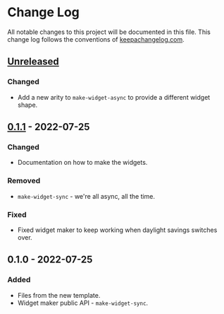 # Change Log
All notable changes to this project will be documented in this file. This change log follows the conventions of [keepachangelog.com](http://keepachangelog.com/).

## [Unreleased]
### Changed
- Add a new arity to `make-widget-async` to provide a different widget shape.

## [0.1.1] - 2022-07-25
### Changed
- Documentation on how to make the widgets.

### Removed
- `make-widget-sync` - we're all async, all the time.

### Fixed
- Fixed widget maker to keep working when daylight savings switches over.

## 0.1.0 - 2022-07-25
### Added
- Files from the new template.
- Widget maker public API - `make-widget-sync`.

[Unreleased]: https://github.com/your-name/placeholder-clojure/compare/0.1.1...HEAD
[0.1.1]: https://github.com/your-name/placeholder-clojure/compare/0.1.0...0.1.1
